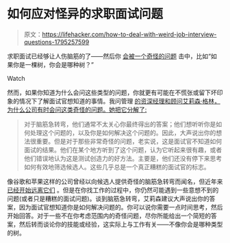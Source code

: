# 如何应对怪异的求职面试问题

> 原文：<https://lifehacker.com/how-to-deal-with-weird-job-interview-questions-1795257599>

求职面试已经够让人伤脑筋的了——然后你 [会被一个奇怪的问题](http://lifehacker.com/27-of-the-toughest-interview-questions-in-the-job-marke-1792694952) 击中，比如“如果你是一棵树，你会是哪种树？”

Watch

然而，如果你知道为什么会问这些类型的问题，你就更有可能在不慌张或留下坏印象的情况下了解面试官想知道的事情。我问管理 [的资深经理和顾问艾莉森·格林，为什么公司有时会问这类奇怪的问题。她把它分解了:](http://www.askamanager.org/)

> 对于脑筋急转弯，他们通常不太关心你最终得出的答案；他们想听听你是如何处理这个问题的，以及你是如何解决这个问题的。因此，大声说出你的想法很重要。但是对于那些非常奇怪的问题，老实说，这是面试官不知道如何面试的结果。他们在某个地方听到了这个问题，认为它听起来很有趣，或者他们错误地认为这是测试创造力的好方法。主要是，他们还没有停下来思考如何有效地筛选候选人。这些几乎总是一个真正糟糕的面试官的标志。

像谷歌和苹果这样的公司曾经以向候选人提供奇怪的脑筋急转弯而闻名，但近年来 [已经开始远离它们](http://abcnews.go.com/blogs/business/2013/06/google-skips-waste-of-time-brainteaser-interview-questions/) 。但是在你找工作的过程中，你仍然可能遇到一些意想不到的问题(或者只是糟糕的面试问题)。谈到脑筋急转弯，艾莉森建议大声说出你的答案，因为面试官想知道你是如何解决问题的。你可以说你需要一点时间思考，然后开始回答。对于一些不在你考虑范围内的奇怪问题，尽你所能给出一个简短的答案，然后转而谈论你的技能或经验，这实际上与工作有关——不像你会是哪种类型的树。